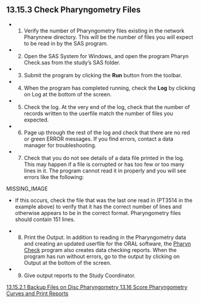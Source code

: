 ## 13.15.3 Check Pharyngometry Files

* 1. Verify the number of Pharyngometry files existing in the network Pharynnew directory. This will be the number of files you will expect to be read in by the SAS program.
* 2. Open the SAS System for Windows, and open the program Pharyn Check.sas from the study’s SAS folder.
* 3. Submit the program by clicking the **Run** button from the toolbar.
* 4. When the program has completed running, check the **Log** by clicking on Log at the bottom of the screen.
* 5. Check the log.  At the very end of the log, check that the number of records written to the userfile match the number of files you expected.
* 6. Page up through the rest of the log and check that there are no red or green ERROR messages.  If you find errors, contact a data manager for troubleshooting.
* 7. Check that you do not see details of a data file printed in the log.  This may happen if a file is corrupted or has too few or too many lines in it.  The program cannot read it in properly and you will see errors like the following:

MISSING_IMAGE

 * If this occurs, check the file that was the last one read in (PT3514 in the example above) to verify that it has the correct number of lines and otherwise appears to be in the correct format.  Pharyngometry files should contain 151 lines.

* 8. Print the Output. In addition to reading in the Pharyngometry data and creating an updated userfile for the ORAL software, the <u>Pharyn Check</u> program also creates data checking reports. When the program has run without errors, go to the output by clicking on Output at the bottom of the screen.
* 9. Give output reports to the Study Coordinator.


<div class="center">
<div class="btn-group">
  <a href=":pages_path:/manuals/pharyngometry/13-15-02-upload-backup-data.md" class="btn btn-default">
    <span class="glyphicon glyphicon-chevron-left"></span>
    13.15.2.1 Backup Files on Disc
  </a>

  <a href=":pages_path:/manuals/pharyngometry" class="btn btn-default">
    <span class="glyphicon glyphicon-chevron-up"></span>
    Pharyngometry
  </a>

  <a href=":pages_path:/manuals/pharyngometry/13-16-01-00-pharyn-printout.md" class="btn btn-success">
    13.16 Score Pharyngometry Curves and Print Reports
    <span class="glyphicon glyphicon-chevron-right"></span>
  </a>
</div>
</div>
